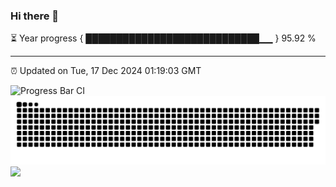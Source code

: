 ### Hi there 👋

⏳ Year progress { ████████████████████████████▁▁ } 95.92 %

---

⏰ Updated on Tue, 17 Dec 2024 01:19:03 GMT

![Progress Bar CI](https://github.com/liununu/liununu/workflows/Progress%20Bar%20CI/badge.svg)![](https://raw.githubusercontent.com/L1cardo/L1cardo/main/assets/github-contribution-grid-snake.svg)![](https://raw.githubusercontent.com/seesaws/seesaws/main/assets/github-contribution-grid-snake.svg)
